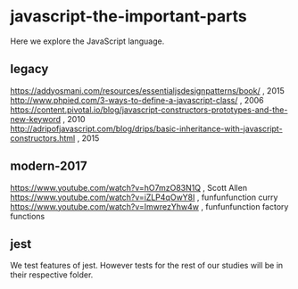 # javascript-the-important-parts

Here we explore the JavaScript language.

## legacy

https://addyosmani.com/resources/essentialjsdesignpatterns/book/ , 2015  
http://www.phpied.com/3-ways-to-define-a-javascript-class/ , 2006  
https://content.pivotal.io/blog/javascript-constructors-prototypes-and-the-new-keyword , 2010  
http://adripofjavascript.com/blog/drips/basic-inheritance-with-javascript-constructors.html , 2015

## modern-2017

https://www.youtube.com/watch?v=hO7mzO83N1Q , Scott Allen  
https://www.youtube.com/watch?v=iZLP4qOwY8I , funfunfunction curry  
https://www.youtube.com/watch?v=ImwrezYhw4w , funfunfunction factory functions

## jest

We test features of jest. However tests for the rest of our studies will be in their respective folder.
